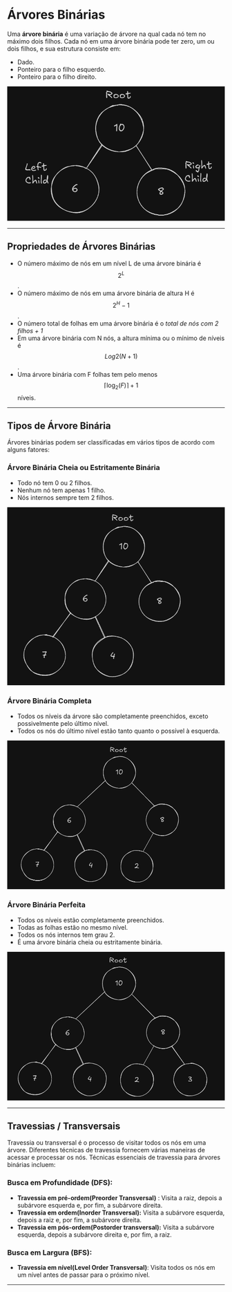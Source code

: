 # Árvores Binárias
Uma **árvore binária** é uma variação de árvore na qual cada nó tem no máximo dois filhos. Cada nó em uma árvore binária pode ter zero, um ou dois filhos, e sua estrutura consiste em:

- Dado.
- Ponteiro para o filho esquerdo.
- Ponteiro para o filho direito.

![image.png](./imagens/tree.png)

---

## Propriedades de Árvores Binárias

- O número máximo de nós em um nível L de uma árvore binária é $$2^L$$.
- O número máximo de nós em uma árvore binária de altura H é $$2 ^ H - 1$$.
- O número total de folhas em uma árvore binária é o *total de nós com 2 filhos + 1*
- Em uma árvore binária com N nós, a altura mínima ou o mínimo de níveis é $$Log2(N + 1)$$.
- Uma árvore binária com F folhas tem pelo menos $$\lceil \log_2(F) \rceil + 1$$ níveis.

---

## Tipos de Árvore Binária

Árvores binárias podem ser classificadas em vários tipos de acordo com alguns fatores:

### Árvore Binária Cheia ou Estritamente Binária

- Todo nó tem 0 ou 2 filhos.
- Nenhum nó tem apenas 1 filho.
- Nós internos sempre tem 2 filhos.

![image.png](./imagens/full%20binary%20tree.png)

### Árvore Binária Completa

- Todos os níveis da árvore são completamente preenchidos, exceto possivelmente pelo último nível.
- Todos os nós do último nível estão tanto quanto o possível à esquerda.

![image.png](./imagens/complete%20binary%20tree.png)

### Árvore Binária Perfeita

- Todos os níveis estão completamente preenchidos.
- Todas as folhas estão no mesmo nível.
- Todos os nós internos tem grau 2.
- É uma árvore binária cheia ou estritamente binária.

![image.png](./imagens/perfect%20binary%20tree.png)

---

## Travessias / Transversais

Travessia ou transversal é o processo de visitar todos os nós em uma árvore. Diferentes técnicas de travessia fornecem várias maneiras de acessar e processar os nós. Técnicas essenciais de travessia para árvores binárias incluem:

### **Busca em Profundidade (DFS):**

- **Travessia em pré-ordem(Preorder Transversal)** :  Visita a raiz, depois a subárvore esquerda e, por fim, a subárvore direita.
- **Travessia em ordem(Inorder Transversal):** Visita a subárvore esquerda, depois a raiz e, por fim, a subárvore direita.
- **Travessia em pós-ordem(Postorder transversal):** Visita a subárvore esquerda, depois a subárvore direita e, por fim, a raiz.

### Busca em Largura (BFS):

- **Travessia em nível(Level Order Transversal)**: Visita todos os nós em um nível antes de passar para o próximo nível.

---
